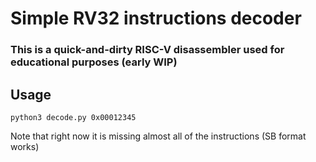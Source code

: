 # Simple RV32 instructions decoder

### This is a quick-and-dirty RISC-V disassembler used for educational purposes (early WIP)

## Usage

`python3 decode.py 0x00012345`

Note that right now it is missing almost all of the instructions (SB format works)
